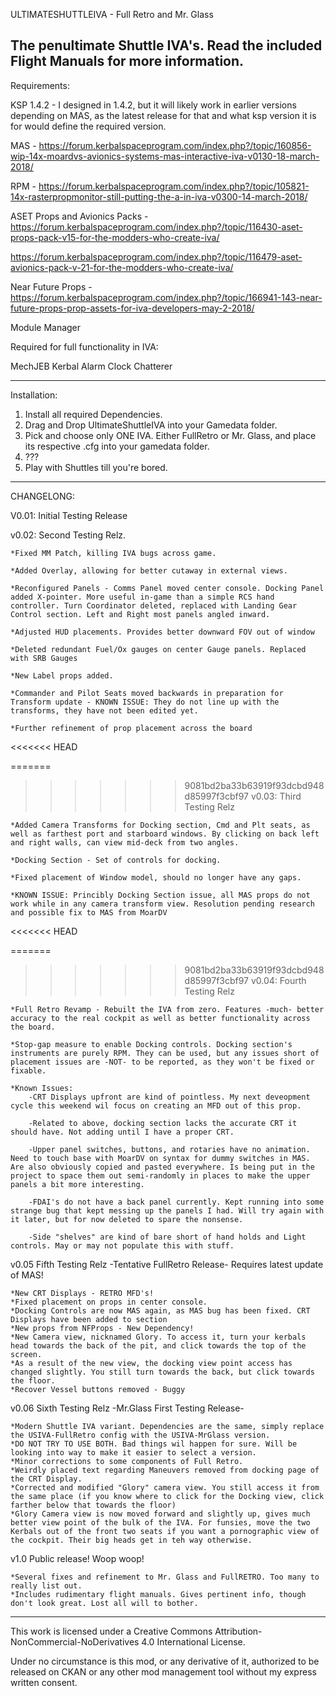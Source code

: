 ULTIMATESHUTTLEIVA - Full Retro and Mr. Glass

The penultimate Shuttle IVA's. Read the included Flight Manuals for more information.
---
Requirements:

KSP 1.4.2  - I designed in 1.4.2, but it will likely work in earlier versions depending on MAS, as the latest release for that and what ksp version it is for would define the required version. 

MAS - https://forum.kerbalspaceprogram.com/index.php?/topic/160856-wip-14x-moardvs-avionics-systems-mas-interactive-iva-v0130-18-march-2018/

RPM - https://forum.kerbalspaceprogram.com/index.php?/topic/105821-14x-rasterpropmonitor-still-putting-the-a-in-iva-v0300-14-march-2018/

ASET Props and Avionics Packs - https://forum.kerbalspaceprogram.com/index.php?/topic/116430-aset-props-pack-v15-for-the-modders-who-create-iva/

https://forum.kerbalspaceprogram.com/index.php?/topic/116479-aset-avionics-pack-v-21-for-the-modders-who-create-iva/

Near Future Props - https://forum.kerbalspaceprogram.com/index.php?/topic/166941-143-near-future-props-prop-assets-for-iva-developers-may-2-2018/

Module Manager

Required for full functionality in IVA:

MechJEB
Kerbal Alarm Clock
Chatterer

---
Installation:

1. Install all required Dependencies.
2. Drag and Drop UltimateShuttleIVA into your Gamedata folder.
3. Pick and choose only ONE IVA. Either FullRetro or Mr. Glass, and place its respective .cfg into your gamedata folder.
4. ???
5. Play with Shuttles till you're bored.

---
CHANGELONG:

V0.01: Initial Testing Release

v0.02: Second Testing Relz.

	*Fixed MM Patch, killing IVA bugs across game.
	
	*Added Overlay, allowing for better cutaway in external views.
	
	*Reconfigured Panels - Comms Panel moved center console. Docking Panel added X-pointer. More useful in-game than a simple RCS hand controller. Turn Coordinator deleted, replaced with Landing Gear Control section. Left and Right most panels angled inward.
	
	*Adjusted HUD placements. Provides better downward FOV out of window
	
	*Deleted redundant Fuel/Ox gauges on center Gauge panels. Replaced with SRB Gauges
	
	*New Label props added.
	
	*Commander and Pilot Seats moved backwards in preparation for Transform update - KNOWN ISSUE: They do not line up with the transforms, they have not been edited yet.
	
	*Further refinement of prop placement across the board
<<<<<<< HEAD

=======
	
>>>>>>> 9081bd2ba33b63919f93dcbd948d85997f3cbf97
v0.03: Third Testing Relz

	*Added Camera Transforms for Docking section, Cmd and Plt seats, as well as farthest port and starboard windows. By clicking on back left and right walls, can view mid-deck from two angles.
	
	*Docking Section - Set of controls for docking.
	
	*Fixed placement of Window model, should no longer have any gaps.
	
	*KNOWN ISSUE: Princibly Docking Section issue, all MAS props do not work while in any camera transform view. Resolution pending research and possible fix to MAS from MoarDV
<<<<<<< HEAD

=======
	
>>>>>>> 9081bd2ba33b63919f93dcbd948d85997f3cbf97
v0.04: Fourth Testing Relz

	*Full Retro Revamp - Rebuilt the IVA from zero. Features -much- better accuracy to the real cockpit as well as better functionality across the board.
	
	*Stop-gap measure to enable Docking controls. Docking section's instruments are purely RPM. They can be used, but any issues short of placement issues are -NOT- to be reported, as they won't be fixed or fixable. 
	
	*Known Issues: 
		-CRT Displays upfront are kind of pointless. My next deveopment cycle this weekend wil focus on creating an MFD out of this prop.
		
		-Related to above, docking section lacks the accurate CRT it should have. Not adding until I have a proper CRT.
		
		-Upper panel switches, buttons, and rotaries have no animation. Need to touch base with MoarDV on syntax for dummy switches in MAS. Are also obviously copied and pasted everywhere. Is being put in the project to space them out semi-randomly in places to make the upper panels a bit more interesting.
		
		-FDAI's do not have a back panel currently. Kept running into some strange bug that kept messing up the panels I had. Will try again with it later, but for now deleted to spare the nonsense.
		
		-Side "shelves" are kind of bare short of hand holds and Light controls. May or may not populate this with stuff. 

v0.05 Fifth Testing Relz -Tentative FullRetro Release- Requires latest update of MAS!

	*New CRT Displays - RETRO MFD's!
	*Fixed placement on props in center console.
	*Docking Controls are now MAS again, as MAS bug has been fixed. CRT Displays have been added to section
	*New props from NFProps - New Dependency!
	*New Camera view, nicknamed Glory. To access it, turn your kerbals head towards the back of the pit, and click towards the top of the screen. 
	*As a result of the new view, the docking view point access has changed slightly. You still turn towards the back, but click towards the floor.
	*Recover Vessel buttons removed - Buggy

v0.06 Sixth Testing Relz -Mr.Glass First Testing Release-
	
	*Modern Shuttle IVA variant. Dependencies are the same, simply replace the USIVA-FullRetro config with the USIVA-MrGlass version.
	*DO NOT TRY TO USE BOTH. Bad things wil happen for sure. Will be looking into way to make it easier to select a version.
	*Minor corrections to some components of Full Retro.
	*Weirdly placed text regarding Maneuvers removed from docking page of the CRT Display.
	*Corrected and modified "Glory" camera view. You still access it from the same place (if you know where to click for the Docking view, click farther below that towards the floor)
	*Glory Camera view is now moved forward and slightly up, gives much better view point of the bulk of the IVA. For funsies, move the two Kerbals out of the front two seats if you want a pornographic view of the cockpit. Their big heads get in teh way otherwise.

v1.0  Public release! Woop woop!
	
	*Several fixes and refinement to Mr. Glass and FullRETRO. Too many to really list out.
	*Includes rudimentary flight manuals. Gives pertinent info, though don't look great. Lost all will to bother.
	
	
-------

This work is licensed under a Creative Commons Attribution-NonCommercial-NoDerivatives 4.0 International License.


Under no circumstance is this mod, or any derivative of it, authorized to be released on CKAN or any other mod management tool without my express written consent.


